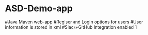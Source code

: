 # ASD-Demo-app
#Java Maven web-app
#Regiser and Login options for users
#User information is stored in xml
#Slack+GitHub Integration enabled
1